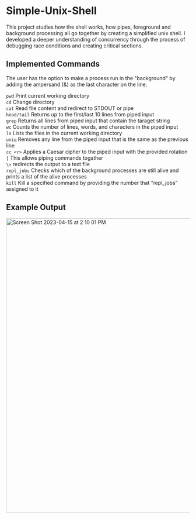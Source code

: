 # Simple-Unix-Shell
This project studies how the shell works, how pipes, foreground and background processing all go together by creating a simplified unix shell. I developed a deeper understanding of concurrency through the process of debugging race conditions and creating critical sections. 

## Implemented Commands
The user has the option to make a process run in the "background" by adding the ampersand (&) as the last character on the line.

```pwd``` Print current working directory <br />
```cd``` Change directory <br />
```cat``` Read file content and redirect to STDOUT or pipe <br />
```head/tail``` Returns up to the first/last 10 lines from piped input <br />
```grep``` Returns all lines from piped input that contain the taraget string <br />
```wc``` Counts the number of lines, words, and characters in the piped input <br />
```ls``` Lists the files in the current working directory <br />
```uniq``` Removes any line from the piped input that is the same as the previous line <br />
```cc <r>``` Applies a Caesar cipher to the piped input with the provided rotation <r> <br />
```|``` This allows piping commands togather <br />
```\>``` redirects the output to a text file <br />
```repl_jobs``` Checks which of the background processes are still alive and prints a list of the alive processes <br />
```kill``` Kill a specified command by providing the number that “repl_jobs” assigned to it <br />


## Example Output
<img width="805" alt="Screen Shot 2023-04-15 at 2 10 01 PM" src="https://user-images.githubusercontent.com/73949957/232246228-b4178fed-af82-4f0f-836b-055b9afc805f.png">
